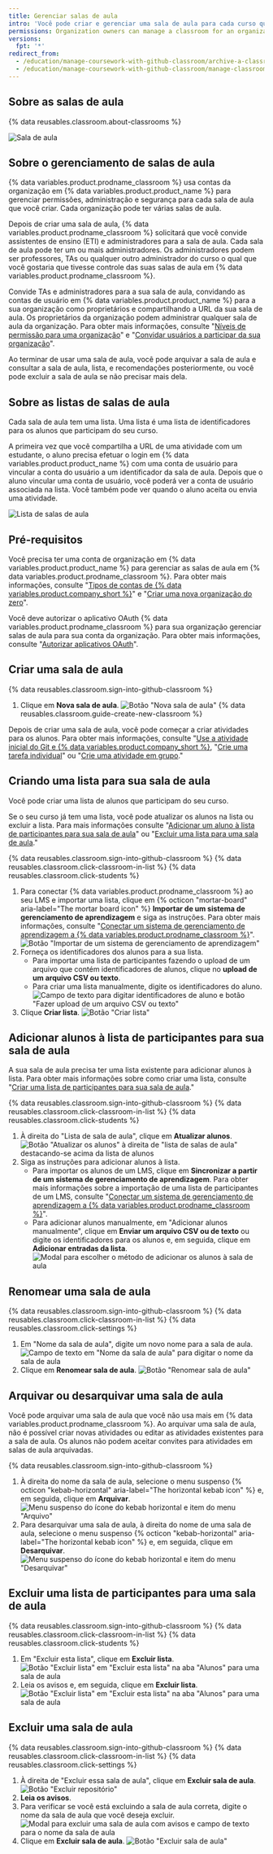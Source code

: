 ```yaml
---
title: Gerenciar salas de aula
intro: 'Você pode criar e gerenciar uma sala de aula para cada curso que você der usando {% data variables.product.prodname_classroom %}.'
permissions: Organization owners can manage a classroom for an organization.
versions:
  fpt: '*'
redirect_from:
  - /education/manage-coursework-with-github-classroom/archive-a-classroom
  - /education/manage-coursework-with-github-classroom/manage-classrooms
---
```


## Sobre as salas de aula

{% data reusables.classroom.about-classrooms %}

![Sala de aula](/assets/images/help/classroom/classroom-hero.png)

## Sobre o gerenciamento de salas de aula

{% data variables.product.prodname_classroom %} usa contas da organização em {% data variables.product.product_name %} para gerenciar permissões, administração e segurança para cada sala de aula que você criar. Cada organização pode ter várias salas de aula.

Depois de criar uma sala de aula, {% data variables.product.prodname_classroom %} solicitará que você convide assistentes de ensino (ETI) e administradores para a sala de aula. Cada sala de aula pode ter um ou mais administradores. Os administradores podem ser professores, TAs ou qualquer outro administrador do curso o qual que você gostaria que tivesse controle das suas salas de aula em {% data variables.product.prodname_classroom %}.

Convide TAs e administradores para a sua sala de aula, convidando as contas de usuário em {% data variables.product.product_name %} para a sua organização como proprietários e compartilhando a URL da sua sala de aula. Os proprietários da organização podem administrar qualquer sala de aula da organização. Para obter mais informações, consulte "[Níveis de permissão para uma organização](/organizations/managing-peoples-access-to-your-organization-with-roles/permission-levels-for-an-organization)" e "[Convidar usuários a participar da sua organização](/organizations/managing-membership-in-your-organization/inviting-users-to-join-your-organization)".

Ao terminar de usar uma sala de aula, você pode arquivar a sala de aula e consultar a sala de aula, lista, e recomendações posteriormente, ou você pode excluir a sala de aula se não precisar mais dela.

## Sobre as listas de salas de aula

Cada sala de aula tem uma lista. Uma lista é uma lista de identificadores para os alunos que participam do seu curso.

A primeira vez que você compartilha a URL de uma atividade com um estudante, o aluno precisa efetuar o login em {% data variables.product.product_name %} com uma conta de usuário para vincular a conta do usuário a um identificador da sala de aula. Depois que o aluno vincular uma conta de usuário, você poderá ver a conta de usuário associada na lista. Você também pode ver quando o aluno aceita ou envia uma atividade.

![Lista de salas de aula](/assets/images/help/classroom/roster-hero.png)

## Pré-requisitos

Você precisa ter uma conta de organização em {% data variables.product.product_name %} para gerenciar as salas de aula em {% data variables.product.prodname_classroom %}. Para obter mais informações, consulte "[Tipos de contas de {% data variables.product.company_short %}](/github/getting-started-with-github/types-of-github-accounts#organization-accounts)" e "[Criar uma nova organização do zero](/organizations/collaborating-with-groups-in-organizations/creating-a-new-organization-from-scratch)".

Você deve autorizar o aplicativo OAuth {% data variables.product.prodname_classroom %} para sua organização gerenciar salas de aula para sua conta da organização. Para obter mais informações, consulte "[Autorizar aplicativos OAuth](/github/authenticating-to-github/authorizing-oauth-apps)".

## Criar uma sala de aula

{% data reusables.classroom.sign-into-github-classroom %}
1. Clique em **Nova sala de aula**. ![Botão "Nova sala de aula"](/assets/images/help/classroom/click-new-classroom-button.png)
{% data reusables.classroom.guide-create-new-classroom %}

Depois de criar uma sala de aula, você pode começar a criar atividades para os alunos. Para obter mais informações, consulte "[Use a atividade inicial do Git e {% data variables.product.company_short %}](/education/manage-coursework-with-github-classroom/use-the-git-and-github-starter-assignment), "[Crie uma tarefa individual](/education/manage-coursework-with-github-classroom/create-an-individual-assignment)" ou "[Crie uma atividade em grupo](/education/manage-coursework-with-github-classroom/create-a-group-assignment)."

## Criando uma lista para sua sala de aula

Você pode criar uma lista de alunos que participam do seu curso.

Se o seu curso já tem uma lista, você pode atualizar os alunos na lista ou excluir a lista. Para mais informações consulte "[Adicionar um aluno à lista de participantes para sua sala de aula](#adding-students-to-the-roster-for-your-classroom)" ou "[Excluir uma lista para uma sala de aula](#deleting-a-roster-for-a-classroom)."

{% data reusables.classroom.sign-into-github-classroom %}
{% data reusables.classroom.click-classroom-in-list %}
{% data reusables.classroom.click-students %}
1. Para conectar {% data variables.product.prodname_classroom %} ao seu LMS e importar uma lista, clique em {% octicon "mortar-board" aria-label="The mortar board icon" %} **Importar de um sistema de gerenciamento de aprendizagem** e siga as instruções. Para obter mais informações, consulte "[Conectar um sistema de gerenciamento de aprendizagem a {% data variables.product.prodname_classroom %}](/education/manage-coursework-with-github-classroom/connect-a-learning-management-system-to-github-classroom)". ![Botão "Importar de um sistema de gerenciamento de aprendizagem"](/assets/images/help/classroom/click-import-from-a-learning-management-system-button.png)
1. Forneça os identificadores dos alunos para a sua lista.
     - Para importar uma lista de participantes fazendo o upload de um arquivo que contém identificadores de alunos, clique no **upload de um arquivo CSV ou texto**.
     - Para criar uma lista manualmente, digite os identificadores do aluno. ![Campo de texto para digitar identificadores de aluno e botão "Fazer upload de um arquivo CSV ou texto"](/assets/images/help/classroom/type-or-upload-student-identifiers.png)
1. Clique **Criar lista**. ![Botão "Criar lista"](/assets/images/help/classroom/click-create-roster-button.png)

## Adicionar alunos à lista de participantes para sua sala de aula

A sua sala de aula precisa ter uma lista existente para adicionar alunos à lista. Para obter mais informações sobre como criar uma lista, consulte "[Criar uma lista de participantes para sua sala de aula](#creating-a-roster-for-your-classroom)."

{% data reusables.classroom.sign-into-github-classroom %}
{% data reusables.classroom.click-classroom-in-list %}
{% data reusables.classroom.click-students %}
1. À direita do "Lista de sala de aula", clique em **Atualizar alunos**. ![Botão "Atualizar os alunos" à direita de "lista de salas de aula" destacando-se acima da lista de alunos](/assets/images/help/classroom/click-update-students-button.png)
1. Siga as instruções para adicionar alunos à lista.
    - Para importar os alunos de um LMS, clique em **Sincronizar a partir de um sistema de gerenciamento de aprendizagem**. Para obter mais informações sobre a importação de uma lista de participantes de um LMS, consulte "[Conectar um sistema de gerenciamento de aprendizagem a {% data variables.product.prodname_classroom %}](/education/manage-coursework-with-github-classroom/connect-a-learning-management-system-to-github-classroom)".
    - Para adicionar alunos manualmente, em "Adicionar alunos manualmente", clique em **Enviar um arquivo CSV ou de texto** ou digite os identificadores para os alunos e, em seguida, clique em **Adicionar entradas da lista**. ![Modal para escolher o método de adicionar os alunos à sala de aula](/assets/images/help/classroom/classroom-add-students-to-your-roster.png)

## Renomear uma sala de aula

{% data reusables.classroom.sign-into-github-classroom %}
{% data reusables.classroom.click-classroom-in-list %}
{% data reusables.classroom.click-settings %}
1. Em "Nome da sala de aula", digite um novo nome para a sala de aula. ![Campo de texto em "Nome da sala de aula" para digitar o nome da sala de aula](/assets/images/help/classroom/settings-type-classroom-name.png)
1. Clique em **Renomear sala de aula**. ![Botão "Renomear sala de aula"](/assets/images/help/classroom/settings-click-rename-classroom-button.png)

## Arquivar ou desarquivar uma sala de aula

Você pode arquivar uma sala de aula que você não usa mais em {% data variables.product.prodname_classroom %}. Ao arquivar uma sala de aula, não é possível criar novas atividades ou editar as atividades existentes para a sala de aula. Os alunos não podem aceitar convites para atividades em salas de aula arquivadas.

{% data reusables.classroom.sign-into-github-classroom %}
1. À direita do nome da sala de aula, selecione o menu suspenso {% octicon "kebab-horizontal" aria-label="The horizontal kebab icon" %} e, em seguida, clique em **Arquivar**. ![Menu suspenso do ícone do kebab horizontal e item do menu "Arquivo"](/assets/images/help/classroom/use-drop-down-then-click-archive.png)
1. Para desarquivar uma sala de aula, à direita do nome de uma sala de aula, selecione o menu suspenso {% octicon "kebab-horizontal" aria-label="The horizontal kebab icon" %} e, em seguida, clique em **Desarquivar**. ![Menu suspenso do ícone do kebab horizontal e item do menu "Desarquivar"](/assets/images/help/classroom/use-drop-down-then-click-unarchive.png)

## Excluir uma lista de participantes para uma sala de aula

{% data reusables.classroom.sign-into-github-classroom %}
{% data reusables.classroom.click-classroom-in-list %}
{% data reusables.classroom.click-students %}
1. Em "Excluir esta lista", clique em **Excluir lista**. ![Botão "Excluir lista" em "Excluir esta lista" na aba "Alunos" para uma sala de aula](/assets/images/help/classroom/students-click-delete-roster-button.png)
1. Leia os avisos e, em seguida, clique em **Excluir lista**. ![Botão "Excluir lista" em "Excluir esta lista" na aba "Alunos" para uma sala de aula](/assets/images/help/classroom/students-click-delete-roster-button-in-modal.png)

## Excluir uma sala de aula

{% data reusables.classroom.sign-into-github-classroom %}
{% data reusables.classroom.click-classroom-in-list %}
{% data reusables.classroom.click-settings %}
1. À direita de "Excluir essa sala de aula", clique em **Excluir sala de aula**. ![Botão "Excluir repositório"](/assets/images/help/classroom/click-delete-classroom-button.png)
1. **Leia os avisos**.
1. Para verificar se você está excluindo a sala de aula correta, digite o nome da sala de aula que você deseja excluir. ![Modal para excluir uma sala de aula com avisos e campo de texto para o nome da sala de aula](/assets/images/help/classroom/delete-classroom-modal-with-warning.png)
1. Clique em **Excluir sala de aula**. ![Botão "Excluir sala de aula"](/assets/images/help/classroom/delete-classroom-click-delete-classroom-button.png)
